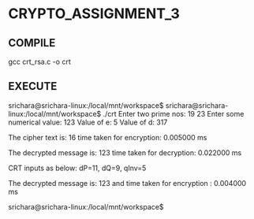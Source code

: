 # CRYPTO_ASSIGNMENT_3




COMPILE
-------

 gcc crt_rsa.c -o crt


EXECUTE
-------

srichara@srichara-linux:/local/mnt/workspace$
srichara@srichara-linux:/local/mnt/workspace$ ./crt
Enter two prime nos: 19
23
Enter some numerical value: 123
Value of e: 5
Value of d: 317

The cipher text is: 16 time taken for encryption: 0.005000 ms

The decrypted message is: 123 time taken for decryption: 0.022000 ms

CRT inputs as below:
dP=11, dQ=9, qInv=5

The decrypted message is: 123 and time taken for encryption : 0.004000 ms

srichara@srichara-linux:/local/mnt/workspace$
